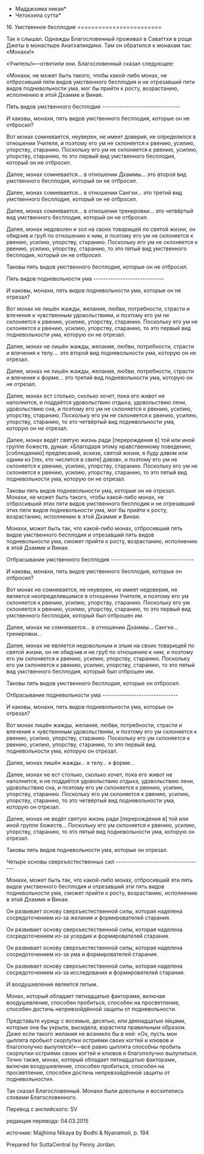 * Мадджхима никая*
* Четокхила сутта*

16\. Умственное бесплодие
\=\=\=\=\=\=\=\=\=\=\=\=\=\=\=\=\=\=\=\=\=\=\=\=

Так я слышал\. Однажды Благословенный проживал в Саваттхи в роще Джеты в монастыре Анатхапиндики\. Там он обратился к монахам так: «Монахи\!»

«Учитель\!»—ответили они\. Благословенный сказал следующее:

«Монахи, не может быть такого, чтобы какой\-либо монах, не отбросивший пяти видов умственного бесплодия и не отрезавший пяти видов подневольности ума, мог бы прийти к росту, возрастанию, исполнению в этой Дхамме и Винае\.

Пять видов умственного бесплодия
\-\-\-\-\-\-\-\-\-\-\-\-\-\-\-\-\-\-\-\-\-\-\-\-\-\-\-\-\-\-\-\-

И каковы, монахи, пять видов умственного бесплодия, которые он не отбросил?

Вот монах сомневается, неуверен, не имеет доверия, не определился в отношении Учителя, и поэтому его ум не склоняется к рвению, усилию, упорству, старанию\. Поскольку его ум не склоняется к рвению, усилию, упорству, старанию, то это первый вид умственного бесплодия, который он не отбросил\.

Далее, монах сомневается… в отношении Дхаммы… это второй вид умственного бесплодия, который он не отбросил\.

Далее, монах сомневается… в отношении Сангхи… это третий вид умственного бесплодия, который он не отбросил\.

Далее, монах сомневается… в отношении тренировки… это четвёртый вид умственного бесплодия, который он не отбросил\.

Далее, монах недоволен и зол на своих товарищей по святой жизни, он обидчив и груб по отношению к ним, и поэтому его ум не склоняется к рвению, усилию, упорству, старанию\. Поскольку его ум не склоняется к рвению, усилию, упорству, старанию, то это пятый вид умственного бесплодия, который он не отбросил\.

Таковы пять видов умственного бесплодия, которые он не отбросил\.

Пять видов подневольности ума
\-\-\-\-\-\-\-\-\-\-\-\-\-\-\-\-\-\-\-\-\-\-\-\-\-\-\-\-\-

И каковы, монахи, пять видов подневольности ума, которые он не отрезал?

Вот монах не лишён жажды, желания, любви, потребности, страсти и влечения к чувственным удовольствиям, и поэтому его ум не склоняется к рвению, усилию, упорству, старанию\. Поскольку его ум не склоняется к рвению, усилию, упорству, старанию, то это первый вид подневольности ума, которую он не отрезал\.

Далее, монах не лишён жажды, желания, любви, потребности, страсти и влечения к телу…\. это второй вид подневольности ума, которую он не отрезал\.

Далее, монах не лишён жажды, желания, любви, потребности, страсти и влечения к форме… это третий вид подневольности ума, которую он не отрезал\.

Далее, монах ест столько, сколько хочет, пока его живот не наполнится, и поддаётся удовольствию отдыха, удовольствию лени, удовольствию сна, и поэтому его ум не склоняется к рвению, усилию, упорству, старанию\. Поскольку его ум не склоняется к рвению, усилию, упорству, старанию, то это четвёртый вид подневольности ума, которую он не отрезал\.

Далее, монах ведёт святую жизнь ради \[перерождения в\] той или иной группе божеств, думая: «Благодаря этому нравственному поведению, \[соблюдению\] предписаний, аскезе, святой жизни, я буду дэвом или одним из \[тех, кто числится в свите\] дэвов», и поэтому его ум не склоняется к рвению, усилию, упорству, старанию\. Поскольку его ум не склоняется к рвению, усилию, упорству, старанию, то это пятый вид подневольности ума, которую он не отрезал\.

Таковы пять видов подневольности ума, которые он не отрезал\. Монахи, не может быть такого, чтобы какой\-либо монах, не отбросивший этих пяти видов умственного бесплодия и не отрезавший этих пяти видов подневольности ума, мог бы прийти к росту, возрастанию, исполнению в этой Дхамме и Винае\.

Монахи, может быть так, что какой\-либо монах, отбросивший пять видов умственного бесплодия и отрезавший пять видов подневольности ума, сможет прийти к росту, возрастанию, исполнению в этой Дхамме и Винае\.

Отбрасывание умственного бесплодия
\-\-\-\-\-\-\-\-\-\-\-\-\-\-\-\-\-\-\-\-\-\-\-\-\-\-\-\-\-\-\-\-\-\-

И каковы, монахи, пять видов умственного бесплодия, которые он отбросил?

Вот монах не сомневается, не неуверен, не имеет недоверия, не является неопределившимся в отношении Учителя, и поэтому его ум склоняется к рвению, усилию, упорству, старанию\. Поскольку его ум склоняется к рвению, усилию, упорству, старанию, то это первый вид умственного бесплодия, который был отброшен им\.

Далее, монах не сомневается… в отношении Дхаммы… Сангхи… тренировки…

Далее, монах не является недовольным и злым на своих товарищей по святой жизни, он не обидчив и не груб по отношению к ним, и поэтому его ум склоняется к рвению, усилию, упорству, старанию\. Поскольку его ум склоняется к рвению, усилию, упорству, старанию, то это пятый вид умственного бесплодия, который был отброшен им\.

Таковы пять видов умственного бесплодия, которые он отбросил\.

Отбрасывание подневольности ума
\-\-\-\-\-\-\-\-\-\-\-\-\-\-\-\-\-\-\-\-\-\-\-\-\-\-\-\-\-\-\-

И каковы, монахи, пять видов подневольности ума, которые он отрезал?

Вот монах лишён жажды, желания, любви, потребности, страсти и влечения к чувственным удовольствиям, и поэтому его ум склоняется к рвению, усилию, упорству, старанию\. Поскольку его ум склоняется к рвению, усилию, упорству, старанию, то это первый вид подневольности ума, которую он отрезал\.

Далее, монах лишён жажды… к телу… к форме…

Далее, монах не ест столько, сколько хочет, пока его живот не наполнится, и не поддаётся удовольствию отдыха, удовольствию лени, удовольствию сна, и поэтому его ум склоняется к рвению, усилию, упорству, старанию\. Поскольку его ум склоняется к рвению, усилию, упорству, старанию, то это четвёртый вид подневольности ума, которую он отрезал\.

Далее, монах не ведёт святую жизнь ради \[перерождения в\] той или иной группе божеств… Поскольку его ум склоняется к рвению, усилию, упорству, старанию, то это пятый вид подневольности ума, которую он отрезал\.

Таковы пять видов подневольности ума, которые он отрезал\.

Четыре основы сверхъестественных сил
\-\-\-\-\-\-\-\-\-\-\-\-\-\-\-\-\-\-\-\-\-\-\-\-\-\-\-\-\-\-\-\-\-\-\-\-

Монахи, может быть так, что какой\-либо монах, отбросивший эти пять видов умственного бесплодия и отрезавший эти пять видов подневольности ума, сможет прийти к росту, возрастанию, исполнению в этой Дхамме и Винае\.

Он развивает основу сверхъестественной силы, которая наделена сосредоточением из\-за желания и формирователей старания\.

Он развивает основу сверхъестественной силы, которая наделена сосредоточением из\-за усердия и формирователей старания\.

Он развивает основу сверхъестественной силы, которая наделена сосредоточением из\-за ума и формирователей старания\.

Он развивает основу сверхъестественной силы, которая наделена сосредоточением из\-за исследования и формирователей старания\.

И воодушевление является пятым\.

Монах, который обладает пятнадцатью факторами, включая воодушевление, способен пробиться, способен на просветление, способен достичь непревзойдённой защиты от подневольности\.

Представьте курицу с восемью, десятью, или двенадцатью яйцами, которые она бы укрыла, высидела, взрастила правильным образом\. Даже если такого желания не возникло бы в ней: «Ох, пусть мои цыплята пробьют скорлупки остриями своих когтей и клювов и благополучно вылупятся\!»—всё равно цыплята способны пробить скорлупки остриями своих когтей и клювов и благополучно вылупиться\. Точно также, монах, который обладает пятнадцатью факторами, включая воодушевление, способен пробиться, способен на просветление, способен достичь непревзойдённой защиты от подневольности»\.

Так сказал Благословенный\. Монахи были довольны и восхитились словами Благословенного\.

Перевод с английского: SV

редакция перевода: 04\.03\.2015

источник: Majjhima Nikaya by Bodhi & Nyanamoli, p\. 194

Prepared for SuttaCentral by Penny Jordan\.